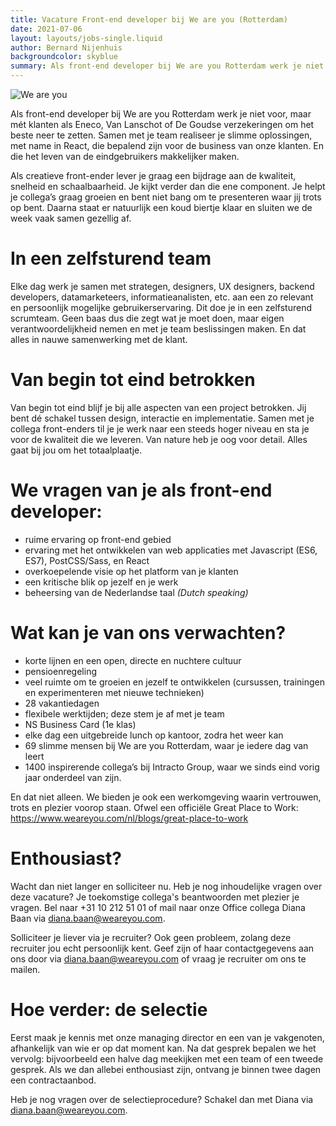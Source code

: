 ```yaml
---
title: Vacature Front-end developer bij We are you (Rotterdam)
date: 2021-07-06
layout: layouts/jobs-single.liquid
author: Bernard Nijenhuis
backgroundcolor: skyblue
summary: Als front-end developer bij We are you Rotterdam werk je niet voor, maar mét klanten als Eneco, Van Lanschot of De Goudse verzekeringen om het beste neer te zetten.
---
```

![[We are you](https://www.weareyou.com/nl)](https://fronteers.nl/_img/werkgevers/weareyou.png)

Als front-end developer bij We are you Rotterdam werk je niet voor, maar mét klanten als Eneco, Van Lanschot of De Goudse verzekeringen om het beste neer te zetten. Samen met je team realiseer je slimme oplossingen, met name in React, die bepalend zijn voor de business van onze klanten. En die het leven van de eindgebruikers makkelijker maken.

Als creatieve front-ender lever je graag een bijdrage aan de kwaliteit, snelheid en schaalbaarheid. Je kijkt verder dan die ene component. Je helpt je collega’s graag groeien en bent niet bang om te presenteren waar jij trots op bent. Daarna staat er natuurlijk een koud biertje klaar en sluiten we de week vaak samen gezellig af.

# In een zelfsturend team

Elke dag werk je samen met strategen, designers, UX designers, backend developers, datamarketeers, informatieanalisten, etc. aan een zo relevant en persoonlijk mogelijke gebruikerservaring. Dit doe je in een zelfsturend scrumteam. Geen baas dus die zegt wat je moet doen, maar eigen verantwoordelijkheid nemen en met je team beslissingen maken. En dat alles in nauwe samenwerking met de klant.

# Van begin tot eind betrokken

Van begin tot eind blijf je bij alle aspecten van een project betrokken. Jij bent dé schakel tussen design, interactie en implementatie. Samen met je collega front-enders til je je werk naar een steeds hoger niveau en sta je voor de kwaliteit die we leveren. Van nature heb je oog voor detail. Alles gaat bij jou om het totaalplaatje.

# We vragen van je als front-end developer:

* ruime ervaring op front-end gebied
* ervaring met het ontwikkelen van web applicaties met Javascript (ES6, ES7), PostCSS/Sass, en React
* overkoepelende visie op het platform van je klanten
* een kritische blik op jezelf en je werk
* beheersing van de Nederlandse taal *(Dutch speaking)*

# Wat kan je van ons verwachten?

* korte lijnen en een open, directe en nuchtere cultuur
* pensioenregeling 
* veel ruimte om te groeien en jezelf te ontwikkelen (cursussen, trainingen en experimenteren met nieuwe technieken)
* 28 vakantiedagen
* flexibele werktijden; deze stem je af met je team
* NS Business Card (1e klas)
* elke dag een uitgebreide lunch op kantoor, zodra het weer kan
* 69 slimme mensen bij We are you Rotterdam, waar je iedere dag van leert
* 1400 inspirerende collega’s bij Intracto Group, waar we sinds eind vorig jaar onderdeel van zijn.

En dat niet alleen. We bieden je ook een werkomgeving waarin vertrouwen, trots en plezier voorop staan. Ofwel een officiële Great Place to Work: <https://www.weareyou.com/nl/blogs/great-place-to-work>

# Enthousiast?

Wacht dan niet langer en solliciteer nu. Heb je nog inhoudelijke vragen over deze vacature? Je toekomstige collega's beantwoorden met plezier je vragen. Bel naar +31 10 212 51 01 of mail naar onze Office collega Diana Baan via <diana.baan@weareyou.com>.

Solliciteer je liever via je recruiter? Ook geen probleem, zolang deze recruiter jou echt persoonlijk kent. Geef zijn of haar contactgegevens aan ons door via <diana.baan@weareyou.com> of vraag je recruiter om ons te mailen.

# Hoe verder: de selectie

Eerst maak je kennis met onze managing director en een van je vakgenoten, afhankelijk van wie er op dat moment kan. Na dat gesprek bepalen we het vervolg: bijvoorbeeld een halve dag meekijken met een team of een tweede gesprek. Als we dan allebei enthousiast zijn, ontvang je binnen twee dagen een contractaanbod.

Heb je nog vragen over de selectieprocedure? Schakel dan met Diana via <diana.baan@weareyou.com>.